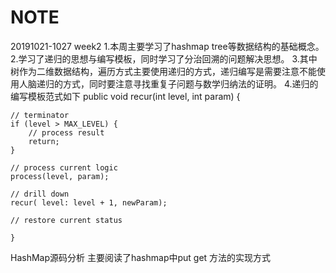 # NOTE
20191021-1027 week2
1.本周主要学习了hashmap tree等数据结构的基础概念。
2.学习了递归的思想与编写模板，同时学习了分治回溯的问题解决思想。
3.其中树作为二维数据结构，遍历方式主要使用递归的方式，递归编写是需要注意不能使用人脑递归的方式，同时要注意寻找重复子问题与数学归纳法的证明。
4.递归的编写模板范式如下
    public void recur(int level, int param) { 

    // terminator 
    if (level > MAX_LEVEL) { 
        // process result 
        return; 
    } 

    // process current logic 
    process(level, param); 

    // drill down 
    recur( level: level + 1, newParam); 

    // restore current status 
    
    }


HashMap源码分析
主要阅读了hashmap中put get 方法的实现方式
  

